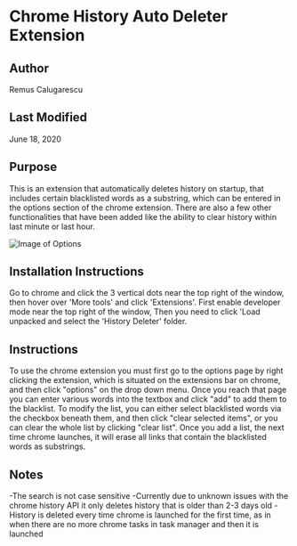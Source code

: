 # Chrome History Auto Deleter Extension

## Author
Remus Calugarescu

## Last Modified
June 18, 2020

## Purpose
This is an extension that automatically deletes history on startup, that includes certain blacklisted words as a substring, which can be entered in the options 
section of the chrome extension. There are also a few other functionalities that have been added like the ability to clear history within last minute or last hour.

![Image of Options](https://imgur.com/dUei3nf)
## Installation Instructions
Go to chrome and click the 3 vertical dots near the top right of the window, then hover over 'More tools' and click 'Extensions'. First enable developer
mode near the top right of the window, Then you need to click 'Load unpacked and select the 'History Deleter' folder.

## Instructions
To use the chrome extension you must first go to the options page by right clicking the extension, which is situated on the extensions bar on chrome, and then click
"options" on the drop down menu. Once you reach that page you can enter various words into the textbox and click "add" to add them to the blacklist. To modify the list,
you can either select blacklisted words via the checkbox beneath them, and then click "clear selected items", or you can clear the whole list by clicking "clear list".
Once you add a list, the next time chrome launches, it will erase all links that contain the blacklisted words as substrings.

## Notes
-The search is not case sensitive
-Currently due to unknown issues with the chrome history API it only deletes history that is older than 2-3 days old
-History is deleted every time chrome is launched for the first time, as in when there are no more chrome tasks in task manager and then it is launched
